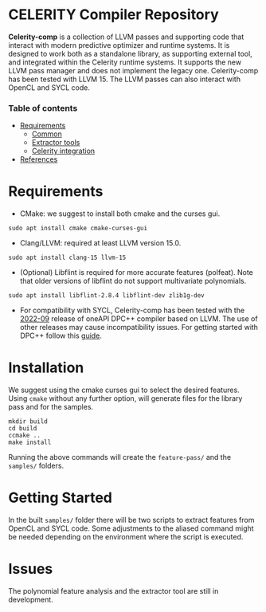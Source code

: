 CELERITY Compiler Repository
=========

**Celerity-comp** is a collection of LLVM passes and supporting code that interact with modern predictive optimizer and runtime systems.  It is designed to work both as a standalone library, as supporting external tool, and integrated within the Celerity runtime systems. It supports the new LLVM pass manager and does not implement the legacy one.
Celerity-comp has been tested with LLVM 15. 
The LLVM passes can also interact with OpenCL and SYCL code.

### Table of contents
* [Requirements](#requirements)
  * [Common](#common)
  * [Extractor tools](#extractor)
  * [Celerity integration](#celerityintegration)
* [References](#references)

Requirements
============
  * CMake: we suggest to install both cmake and the curses gui.
  ```console
  sudo apt install cmake cmake-curses-gui
  ```
  
  * Clang/LLVM: required at least LLVM version 15.0.
  ```console
  sudo apt install clang-15 llvm-15
  ```

  * (Optional) Libflint is required for more accurate features (polfeat). Note that older versions of libflint do not support multivariate polynomials.
  ```console
  sudo apt install libflint-2.8.4 libflint-dev zlib1g-dev
  ```
  * For compatibility with SYCL, Celerity-comp has been tested with the [2022-09](https://github.com/intel/llvm/releases/tag/2022-09) release of oneAPI DPC++ compiler based on LLVM. The use of other releases may cause incompatibility issues. For getting started with DPC++ follow this [guide](https://github.com/intel/llvm/blob/sycl/sycl/doc/GetStartedGuide.md).

Installation
============
We suggest using the cmake curses gui to select the desired features. Using `cmake` without any further option, will generate files for the library pass and for the samples.

```
mkdir build
cd build
ccmake ..
make install
```

Running the above commands will create the `feature-pass/` and  the `samples/` folders.

Getting Started
===============  
In the built `samples/` folder there will be two scripts to extract features from OpenCL and SYCL code. Some adjustments to the aliased command might be needed depending on the environment where the script is executed.

Issues
===============
The polynomial feature analysis and the extractor tool are still in development.